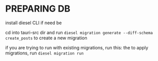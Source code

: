 # PREPARING DB

install diesel CLI if need be

cd into tauri-src dir and run `diesel migration generate --diff-schema create_posts` to create a new migration

if you are trying to run with existing migrations, run this:
the to apply migrations, run `diesel migration run`
